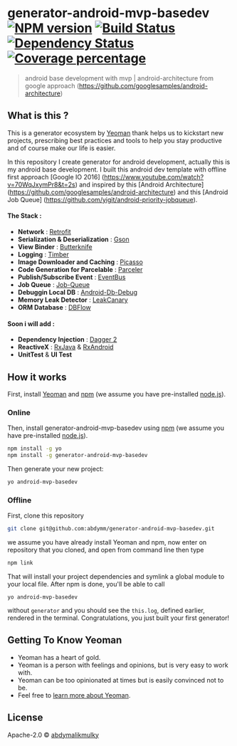 # generator-android-mvp-basedev [![NPM version][npm-image]][npm-url] [![Build Status][travis-image]][travis-url] [![Dependency Status][daviddm-image]][daviddm-url] [![Coverage percentage][coveralls-image]][coveralls-url]

> android base development with mvp | android-architecture from google approach (https://github.com/googlesamples/android-architecture)

## What is this ?

This is a generator ecosystem by [Yeoman](http://yeoman.io/authoring/index.html) thank helps us to kickstart new projects, prescribing best practices and tools to help you stay productive  and of course make our life is easier.

In this repository I create generator for android development, actually this is my android base development. 
I built this android dev template with offline first approach [Google IO 2016] (https://www.youtube.com/watch?v=70WqJxymPr8&t=2s) and inspired by this [Android Architecture] (https://github.com/googlesamples/android-architecture) and this [Android Job Queue] (https://github.com/yigit/android-priority-jobqueue).


#### The Stack :


- **Network** : [Retrofit](http://square.github.io/retrofit/) 
- **Serialization & Deserialization** : [Gson](https://github.com/google/gson)
- **View Binder** : [Butterknife](https://github.com/JakeWharton/butterknife)
- **Logging** : [Timber](https://github.com/JakeWharton/timber)
- **Image Downloader and Caching** : [Picasso](http://square.github.io/picasso/)
- **Code Generation for Parcelable** : [Parceler](https://github.com/johncarl81/parceler)
- **Publish/Subscribe Event** : [EventBus](https://github.com/greenrobot/EventBus)
- **Job Queue** : [Job-Queue](https://github.com/yigit/android-priority-jobqueue)
- **Debuggin Local DB** : [Android-Db-Debug](https://github.com/amitshekhariitbhu/Android-Debug-Database)
- **Memory Leak Detector** : [LeakCanary](https://github.com/square/leakcanary)
- **ORM Database** : [DBFlow](https://github.com/Raizlabs/DBFlow)

#### Soon i will add :

- **Dependency Injection** : [Dagger 2](https://google.github.io/dagger/)
- **ReactiveX** : [RxJava](https://github.com/ReactiveX/RxJava) & [RxAndroid](https://github.com/ReactiveX/RxAndroid)
- **UnitTest** & **UI Test**

## How it works

First, install [Yeoman](http://yeoman.io) and [npm](https://www.npmjs.com/) (we assume you have pre-installed [node.js](https://nodejs.org/)).


### Online

Then, install generator-android-mvp-basedev using [npm](https://www.npmjs.com/) (we assume you have pre-installed [node.js](https://nodejs.org/)).

```bash
npm install -g yo
npm install -g generator-android-mvp-basedev
```

Then generate your new project:

```bash
yo android-mvp-basedev
```

### Offline


First, clone this repository

```bash
git clone git@github.com:abdymm/generator-android-mvp-basedev.git
```

we assume you have already install Yeoman and npm, now enter on repository that you cloned, and open from command line then type 

```bash
npm link
```

That will install your project dependencies and symlink a global module to your local file. After npm is done, you'll be able to call 

```
yo android-mvp-basedev
``` 

without `generator` and you should see the `this.log`, defined earlier, rendered in the terminal. Congratulations, you just built your first generator!



## Getting To Know Yeoman

 * Yeoman has a heart of gold.
 * Yeoman is a person with feelings and opinions, but is very easy to work with.
 * Yeoman can be too opinionated at times but is easily convinced not to be.
 * Feel free to [learn more about Yeoman](http://yeoman.io/).

## License

Apache-2.0 © [abdymalikmulky](abdymm)


[npm-image]: https://badge.fury.io/js/generator-android-mvp-basedev.svg
[npm-url]: https://npmjs.org/package/generator-android-mvp-basedev
[travis-image]: https://travis-ci.org/abdymm/generator-android-mvp-basedev.svg?branch=master
[travis-url]: https://travis-ci.org/abdymm/generator-android-mvp-basedev
[daviddm-image]: https://david-dm.org/abdymm/generator-android-mvp-basedev.svg?theme=shields.io
[daviddm-url]: https://david-dm.org/abdymm/generator-android-mvp-basedev
[coveralls-image]: https://coveralls.io/repos/abdymm/generator-android-mvp-basedev/badge.svg
[coveralls-url]: https://coveralls.io/r/abdymm/generator-android-mvp-basedev
